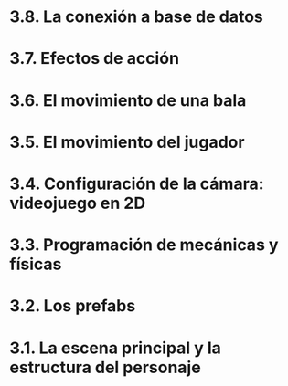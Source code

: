 # 3.8. La conexión a base de datos

# 3.7. Efectos de acción

# 3.6. El movimiento de una bala 

# 3.5. El movimiento del jugador

# 3.4. Configuración de la cámara: videojuego en 2D

# 3.3. Programación de mecánicas y físicas

# 3.2. Los prefabs 

# 3.1. La escena principal y la estructura del personaje
